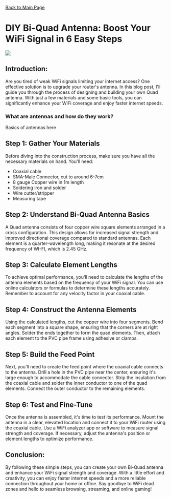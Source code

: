[Back to Main Page](https://neatpatel.github.io/)

# DIY Bi-Quad Antenna: Boost Your WiFi Signal in 6 Easy Steps

![](https://github.com/NeatPatel/eventMessager/blob/main/images/bi-quad_antenna.jpg?raw=true)

## Introduction:
Are you tired of weak WiFi signals limiting your internet access? One effective solution is to upgrade your router's antenna. In this blog post, I'll guide you through the process of designing and building your own Quad antenna. With just a few materials and some basic tools, you can significantly enhance your WiFi coverage and enjoy faster internet speeds.

### What are antennas and how do they work?
Basics of antennas here

## Step 1: Gather Your Materials
Before diving into the construction process, make sure you have all the necessary materials on hand. You'll need:

- Coaxial cable
- SMA-Male Connector, cut to around 6-7cm
- 8 gauge Copper wire in 1m length
- Soldering iron and solder
- Wire cutter/stripper
- Measuring tape

## Step 2: Understand Bi-Quad Antenna Basics
A Quad antenna consists of four copper wire square elements arranged in a cross configuration. This design allows for increased signal strength and improved directional coverage compared to standard antennas. Each element is a quarter-wavelength long, making it resonate at the desired frequency of WI-FI, which is 2.45 GHz.

## Step 3: Calculate Element Lengths
To achieve optimal performance, you'll need to calculate the lengths of the antenna elements based on the frequency of your WiFi signal. You can use online calculators or formulas to determine these lengths accurately. Remember to account for any velocity factor in your coaxial cable.

## Step 4: Construct the Antenna Elements
Using the calculated lengths, cut the copper wire into four segments. Bend each segment into a square shape, ensuring that the corners are at right angles. Solder the ends together to form the quad elements. Then, attach each element to the PVC pipe frame using adhesive or clamps.

## Step 5: Build the Feed Point
Next, you'll need to create the feed point where the coaxial cable connects to the antenna. Drill a hole in the PVC pipe near the center, ensuring it's large enough to accommodate the cable connector. Strip the insulation from the coaxial cable and solder the inner conductor to one of the quad elements. Connect the outer conductor to the remaining elements.

## Step 6: Test and Fine-Tune
Once the antenna is assembled, it's time to test its performance. Mount the antenna in a clear, elevated location and connect it to your WiFi router using the coaxial cable. Use a WiFi analyzer app or software to measure signal strength and coverage. If necessary, adjust the antenna's position or element lengths to optimize performance.

## Conclusion:
By following these simple steps, you can create your own Bi-Quad antenna and enhance your WiFi signal strength and coverage. With a little effort and creativity, you can enjoy faster internet speeds and a more reliable connection throughout your home or office. Say goodbye to WiFi dead zones and hello to seamless browsing, streaming, and online gaming!
